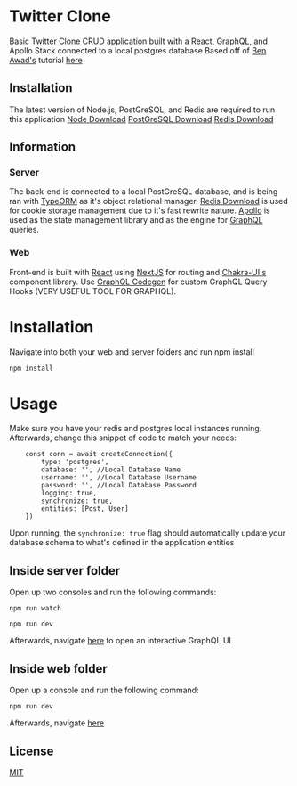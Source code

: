 # Twitter Clone
Basic Twitter Clone CRUD application built with a React, GraphQL, and Apollo Stack connected to a local postgres database
Based off of [Ben Awad's](https://www.youtube.com/channel/UC-8QAzbLcRglXeN_MY9blyw) tutorial [here](https://www.youtube.com/watch?v=I6ypD7qv3Z8)

## Installation
The latest version of Node.js, PostGreSQL, and Redis are required to run this application
[Node Download](https://nodejs.org/en/)
[PostGreSQL Download](https://www.postgresql.org/download/)
[Redis Download](https://redis.io/download)

## Information
### Server
The back-end is connected to a local PostGreSQL database, and is being ran with [TypeORM](https://typeorm.io/#/) as it's object relational manager.
[Redis Download](https://redis.io/download) is used for cookie storage management due to it's fast rewrite nature.
[Apollo](https://www.apollographql.com/docs/react/) is used as the state management library and as the engine for [GraphQL](https://graphql.org/) queries.

### Web
Front-end is built with [React](https://reactjs.org/) using [NextJS](https://nextjs.org/) for routing and [Chakra-UI's](https://chakra-ui.com/) component library.
Use [GraphQL Codegen](https://graphql-code-generator.com/) for custom GraphQL Query Hooks (VERY USEFUL TOOL FOR GRAPHQL).

# Installation
Navigate into both your web and server folders and run npm install
```bash
npm install
```

# Usage
Make sure you have your redis and postgres local instances running. Afterwards, change this snippet of code to match your needs:
```
    const conn = await createConnection({
        type: 'postgres',
        database: '', //Local Database Name
        username: '', //Local Database Username 
        password: '', //Local Database Password
        logging: true,
        synchronize: true,
        entities: [Post, User]
    })
```
Upon running, the ```synchronize: true``` flag should automatically update your database schema to what's defined in the application entities

## Inside server folder
Open up two consoles and run the following commands:
```
npm run watch
```
```
npm run dev
```
Afterwards, navigate [here](https://localhost:4000/graphql) to open an interactive GraphQL UI

## Inside web folder
Open up a console and run the following command:
```
npm run dev
```
Afterwards, navigate [here](https://localhost:3000)

## License
[MIT](https://choosealicense.com/licenses/mit/)